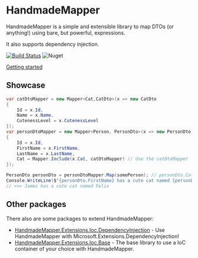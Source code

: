 # HandmadeMapper
HandmadeMapper is a simple and extensible library to map DTOs (or anything!) using bare, but powerful, expressions.

It also supports dependency injection.

[![Build Status](https://dev.azure.com/jeuxjeux20/HandmadeMapper/_apis/build/status/jeuxjeux20.HandmadeMapper?branchName=master)](https://dev.azure.com/jeuxjeux20/HandmadeMapper/_build/latest?definitionId=1&branchName=master) ![Nuget](https://img.shields.io/nuget/v/HandmadeMapper?style=plastic) 

[Getting started](https://github.com/jeuxjeux20/HandmadeMapper/wiki/Getting-started)

## Showcase

```cs
var catDtoMapper = new Mapper<Cat,CatDto>(x => new CatDto
{
    Id = x.Id,
    Name = x.Name,
    CutenessLevel = x.CutenessLevel
});
var personDtoMapper = new Mapper<Person, PersonDto>(x => new PersonDto
{
    Id = x.Id,
    FirstName = x.FirstName,
    LastName = x.LastName,
    Cat = Mapper.Include(x.Cat, catDtoMapper) // Use the catDtoMapper
});

PersonDto personDto = personDtoMapper.Map(somePerson); // personDto.Cat is a CatDto!
Console.WriteLine($"{personDto.FirstName} has a cute cat named {personDto.Cat.Name}");
// >>> James has a cute cat named Felix
```

## Other packages

There also are some packages to extend HandmadeMapper:

* [HandmadeMapper.Extensions.Ioc.DependencyInjection](https://www.nuget.org/packages/HandmadeMapper.Extensions.Ioc.DependencyInjection/) - Use HandmadeMapper with Microsoft.Extensions.DependencyInjection!
* [HandmadeMapper.Extensions.Ioc.Base](https://www.nuget.org/packages/HandmadeMapper.Extensions.Ioc.Base/) - The base library to use a IoC container of your choice with HandmadeMapper.
